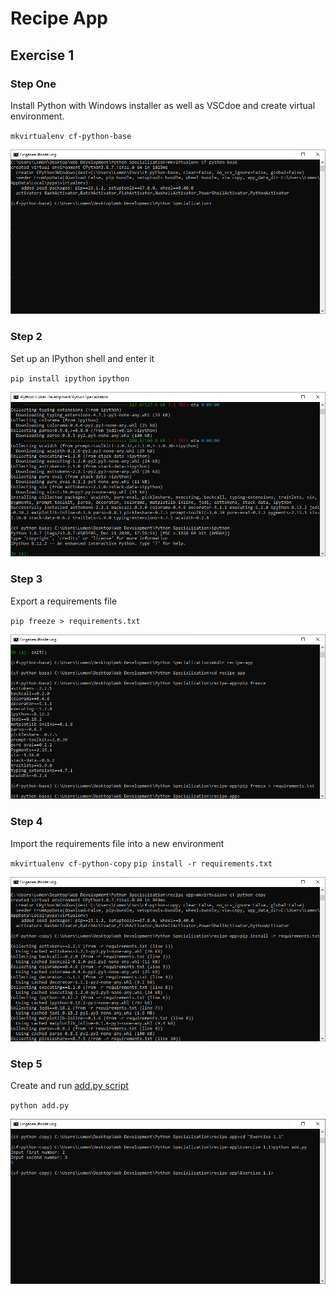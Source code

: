 # Recipe App

## Exercise 1

### Step One

Install Python with Windows installer as well as VSCdoe and create virtual environment.

`mkvirtualenv cf-python-base`

![Step 1](./Exercise%201.1/Step%201.PNG)

### Step 2

Set up an IPython shell and enter it

`pip install ipython`
`ipython`

![Step 2](./Exercise%201.1/Step%202.PNG)

### Step 3

Export a requirements file

`pip freeze > requirements.txt`

![Step 3](./Exercise%201.1/Step%203.PNG)

### Step 4

Import the requirements file into a new environment

`mkvirtualenv cf-python-copy`
`pip install -r requirements.txt`

![Step 4](./Exercise%201.1/Step%204.PNG)

### Step 5

Create and run [add.py script](./Exercise%201.1/add.py)

`python add.py`

![Step 5](./Exercise%201.1/Step%205.PNG)